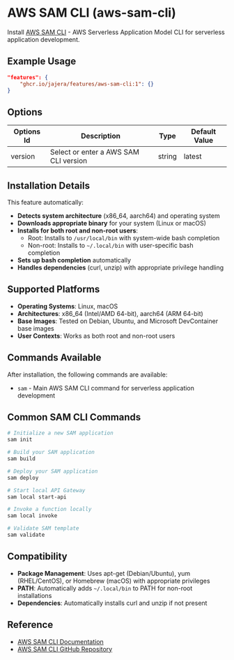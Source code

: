 # AWS SAM CLI (aws-sam-cli)

Install [AWS SAM CLI](https://docs.aws.amazon.com/serverless-application-model/latest/developerguide/install-sam-cli.html) - AWS Serverless Application Model CLI for serverless application development.

## Example Usage

```json
"features": {
    "ghcr.io/jajera/features/aws-sam-cli:1": {}
}
```

## Options

| Options Id | Description | Type | Default Value |
|-----|-----|-----|-----|
| version | Select or enter a AWS SAM CLI version | string | latest |

## Installation Details

This feature automatically:

- **Detects system architecture** (x86_64, aarch64) and operating system
- **Downloads appropriate binary** for your system (Linux or macOS)
- **Installs for both root and non-root users**:
  - Root: Installs to `/usr/local/bin` with system-wide bash completion
  - Non-root: Installs to `~/.local/bin` with user-specific bash completion
- **Sets up bash completion** automatically
- **Handles dependencies** (curl, unzip) with appropriate privilege handling

## Supported Platforms

- **Operating Systems**: Linux, macOS
- **Architectures**: x86_64 (Intel/AMD 64-bit), aarch64 (ARM 64-bit)
- **Base Images**: Tested on Debian, Ubuntu, and Microsoft DevContainer base images
- **User Contexts**: Works as both root and non-root users

## Commands Available

After installation, the following commands are available:

- `sam` - Main AWS SAM CLI command for serverless application development

## Common SAM CLI Commands

```bash
# Initialize a new SAM application
sam init

# Build your SAM application
sam build

# Deploy your SAM application
sam deploy

# Start local API Gateway
sam local start-api

# Invoke a function locally
sam local invoke

# Validate SAM template
sam validate
```

## Compatibility

- **Package Management**: Uses apt-get (Debian/Ubuntu), yum (RHEL/CentOS), or Homebrew (macOS) with appropriate privileges
- **PATH**: Automatically adds `~/.local/bin` to PATH for non-root installations
- **Dependencies**: Automatically installs curl and unzip if not present

## Reference

- [AWS SAM CLI Documentation](https://docs.aws.amazon.com/serverless-application-model/latest/developerguide/install-sam-cli.html)
- [AWS SAM CLI GitHub Repository](https://github.com/aws/aws-sam-cli)
